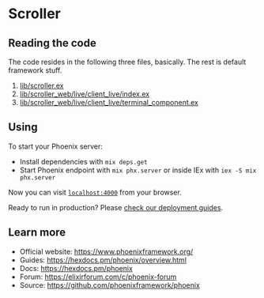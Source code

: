 # Scroller

## Reading the code

The code resides in the following three files, basically.
The rest is default framework stuff.

1. [lib/scroller.ex](https://github.com/ryanwinchester/vim-royale/blob/main/elixir/lib/scroller.ex)
2. [lib/scroller_web/live/client_live/index.ex](https://github.com/ryanwinchester/vim-royale/blob/main/elixir/lib/scroller_web/live/client_live/index.ex)
3. [lib/scroller_web/live/client_live/terminal_component.ex](https://github.com/ryanwinchester/vim-royale/blob/main/elixir/lib/scroller_web/live/client_live/terminal_component.ex)

## Using

To start your Phoenix server:

  * Install dependencies with `mix deps.get`
  * Start Phoenix endpoint with `mix phx.server` or inside IEx with `iex -S mix phx.server`

Now you can visit [`localhost:4000`](http://localhost:4000) from your browser.

Ready to run in production? Please [check our deployment guides](https://hexdocs.pm/phoenix/deployment.html).

## Learn more

  * Official website: https://www.phoenixframework.org/
  * Guides: https://hexdocs.pm/phoenix/overview.html
  * Docs: https://hexdocs.pm/phoenix
  * Forum: https://elixirforum.com/c/phoenix-forum
  * Source: https://github.com/phoenixframework/phoenix
